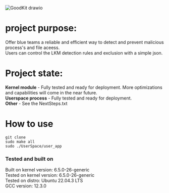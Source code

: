 ![GoodKit drawio](https://github.com/SilverPlate3/GoodKit/assets/93097769/e7a07a30-1e95-4a65-92a1-d739efa7f3d7)

# project purpose:
Offer blue teams a reliable and efficient way to detect and prevent malicious process's and file aceess.<br>
Users can control the LKM detection rules and exclusion with a simple json.
<br>

# Project state:
**Kernel module** - Fully tested and ready for deployment. More optimizations and capabilities will come in the near future.<br>
**Userspace process** - Fully tested and ready for deployment.<br>
**Other** - See the NextSteps.txt 

# How to use
```
git clone
sudo make all
sudo ./UserSpace/user_app
```

### Tested and built on
Built on kernel version: 6.5.0-26-generic <br>
Tested on kernel version: 6.5.0-26-generic <br>
Tested on distro: Ubuntu 22.04.3 LTS <br>
GCC version: 12.3.0 <br>

